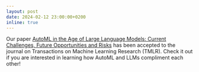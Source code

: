 ```yaml
---
layout: post
date: 2024-02-12 23:00:00+0200
inline: true
---
```


Our paper [AutoML in the Age of Large Language Models: Current Challenges, Future Opportunities and Risks](https://openreview.net/forum?id=cAthubStyG) has been accepted to the journal on Transactions on Machine Learning Research (TMLR). Check it out if you are interested in learning how AutoML and LLMs compliment each other! 